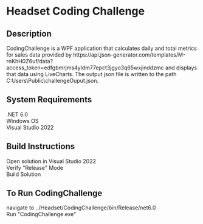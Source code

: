 <h1>Headset Coding Challenge</h1>

<h2>Description</h2>
CodingChallenge is a WPF application that calculates daily and total metrics for sales data provided by https://api.json-generator.com/templates/M-rnKhH0Z6uf/data?access_token=edfgbmrjms4yldm77epct3jgyo3q65wxjinddzmc and displays that data using LiveCharts. The output json file is written to the path C:Users\Public\challengeOuput.json.

<h2>System Requirements</h2>
.NET 6.0<br>
Windows OS<br>
Visual Studio 2022

<h2>Build Instructions</h2>
Open solution in Visual Studio 2022<br>
Verify "Release" Mode<br>
Build Solution

<h2>To Run CodingChallenge</h2>
navigate to ../Headset/CodingChallenge/bin/Release/net6.0<br>
Run "CodingChallenge.exe"